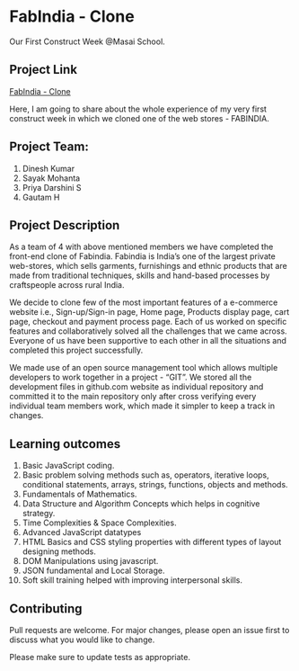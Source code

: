 # FabIndia - Clone

Our First Construct Week @Masai School.

## Project Link

[FabIndia - Clone](https://github.com/dineshcyber/FW12_Fabindia_Project/tree/main)

Here, I am going to share about the whole experience of my very first construct week in which we cloned one of the web stores - FABINDIA. 

## Project Team: 
1) Dinesh Kumar
2) Sayak Mohanta
3) Priya Darshini S
4) Gautam H

## Project Description
As a team of 4 with above mentioned members we have completed the front-end clone of Fabindia.
Fabindia is India’s one of the largest private web-stores,  which sells garments, furnishings and ethnic products that are made from traditional techniques, skills and hand-based processes by craftspeople across rural India.

We decide to clone few of the most important features of a e-commerce website i.e., Sign-up/Sign-in page, Home page, Products display page, cart page, checkout and  payment process page.
Each of us worked on specific features and collaboratively solved all the challenges that we came across. Everyone of us have been supportive to each other in all the situations and completed this project successfully.

We made use of an open source management tool which allows multiple developers to work together in a project - “GIT”.  We stored all the development files in github.com website as individual repository and committed it to the main repository only after cross verifying every individual team members work, which made it simpler to keep a track in changes.

## Learning outcomes
1) Basic JavaScript  coding.
2) Basic problem solving methods such as, operators, iterative loops, conditional statements, arrays, strings, functions, objects and methods.
3) Fundamentals of Mathematics.
4) Data Structure and Algorithm Concepts which helps in cognitive strategy.
5) Time Complexities & Space Complexities.
6) Advanced JavaScript datatypes
7) HTML Basics and CSS styling properties with different types of layout designing methods.
8) DOM Manipulations using javascript.
9) JSON fundamental and Local Storage.
10) Soft skill training helped with improving interpersonal skills.


## Contributing
Pull requests are welcome. For major changes, please open an issue first to discuss what you would like to change.

Please make sure to update tests as appropriate.
